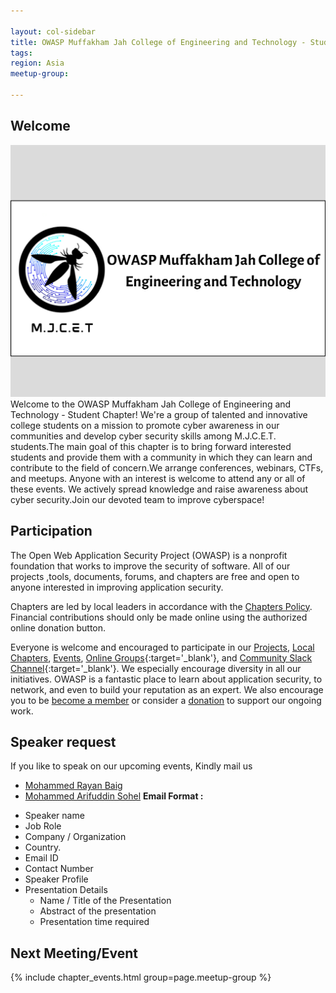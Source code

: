 ```yaml
---

layout: col-sidebar
title: OWASP Muffakham Jah College of Engineering and Technology - Student Chapter
tags: 
region: Asia
meetup-group:

---
```


## Welcome
<img src="assets/images/Logo mjcet.png"/>
Welcome to the OWASP Muffakham Jah College of Engineering and Technology - Student Chapter! We're a group of talented and innovative college students on a mission to promote cyber awareness in our communities and develop cyber security skills among M.J.C.E.T. students.The main goal of this chapter is to bring forward interested students and provide them with a community in which they can learn and contribute to the field of concern.We arrange conferences, webinars, CTFs, and meetups. Anyone with an interest is welcome to attend any or all of these events. We actively spread knowledge and raise awareness about cyber security.Join our devoted team to improve cyberspace!

## Participation
The Open Web Application Security Project (OWASP) is a nonprofit foundation that works to improve the security of software. All of our projects ,tools, documents, forums, and chapters are free and open to anyone interested in improving application security. 

Chapters are led by local leaders in accordance with the [Chapters Policy](/www-policy/operational/chapters). Financial contributions should only be made online using the authorized online donation button. 

Everyone is welcome and encouraged to participate in our [Projects](/projects/), [Local Chapters](/chapters/), [Events](/events/), [Online Groups](https://groups.google.com/a/owasp.com/){:target='_blank'}, and [Community Slack Channel](https://owasp.slack.com/){:target='_blank'}. We especially encourage diversity in all our initiatives. OWASP is a fantastic place to learn about application security, to network, and even to build your reputation as an expert. We also encourage you to be [become a member](/membership/) or consider a [donation](/donate/) to support our ongoing work.

## Speaker request
If you like to speak on our upcoming events, Kindly mail us
* [Mohammed Rayan Baig](mailto:mohammed.rayanbaig@owasp.org)
* [ Mohammed Arifuddin Sohel](mailto:mohammed.arifuddinsohel@owasp.org)
**Email Format :**

- Speaker name
- Job Role
- Company / Organization
- Country.
- Email ID
- Contact Number
- Speaker Profile
- Presentation Details
    - Name / Title of the Presentation
    - Abstract of the presentation
    - Presentation time required




Next Meeting/Event <!-- You should keep this section as it will populate your meetup events -->
---------------------
{% include chapter_events.html group=page.meetup-group %}


